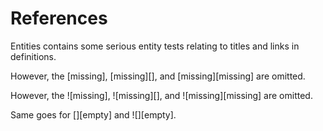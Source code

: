 <h1>References</h1>
<p>Entities contains some serious entity tests relating to titles and links
in definitions.</p>
<p>However, the [missing], [missing][], and [missing][missing] are omitted.</p>
<p>However, the ![missing], ![missing][], and ![missing][missing] are omitted.</p>
<p>Same goes for [][empty] and ![][empty].</p>
